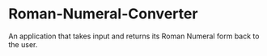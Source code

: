 # Roman-Numeral-Converter
An application that takes input and returns its Roman Numeral form back to the user.
